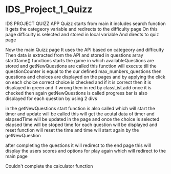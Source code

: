 # IDS_Project_1_Quizz
IDS PROJECT
QUIZZ APP
Quizz starts from main it includes search function
It gets the categeory variable and redirects to the difficulty page
On this page difficulty is selected and stored in local variable
And directs to quiz page

Now the main Quizz page
It uses the API based on categeory and difficulty
Then data is extracted from the API and stored in questions array
startGame() functions starts the game in which availableQuestions are stored
and getNewQuestions are called this function will execute till the questionCounter is equal to the our defined max_numbers_questions
then questions and choices are displayed on the pages
and by applying the click on each choice correct choice is checked and if it is correct then it is displayed in green and if wrong then in red by classList.add once it is checked then again getNewQuestions is called progress bar is also displayed for each question by using 2 divs

in the getNewQuestions start function is also called which will start the timer and update will be called this will get the acutal data of timer and elapsedTime will be updated in the page and once the choice is selected elapsed time will be stoped time for each question will be displayed and reset function will reset the time and time will start again by the getNewQuestion

after completing the questions it will redirect to the end page
this will display the users scores and options for play again which will redirect to the main page

Couldn't complete the calculator function
